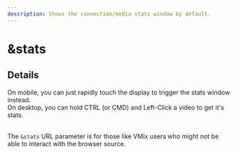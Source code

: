 ```yaml
---
description: Shows the connection/media stats window by default.
---
```


# \&stats

## Details

On mobile, you can just rapidly touch the display to trigger the stats window instead.\
On desktop, you can hold CTRL (or CMD) and Left-Click a video to get it's stats.

\
The `&stats` URL parameter is for those like VMix users who might not be able to interact with the browser source.
